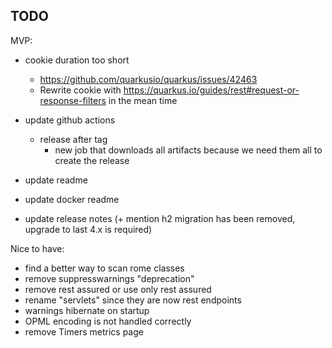 TODO
----

MVP:

- cookie duration too short
    - https://github.com/quarkusio/quarkus/issues/42463
    - Rewrite cookie with https://quarkus.io/guides/rest#request-or-response-filters in the mean time

- update github actions
    - release after tag
        - new job that downloads all artifacts because we need them all to create the release
- update readme
- update docker readme
- update release notes (+ mention h2 migration has been removed, upgrade to last 4.x is required)

Nice to have:

- find a better way to scan rome classes
- remove suppresswarnings "deprecation"
- remove rest assured or use only rest assured
- rename "servlets" since they are now rest endpoints
- warnings hibernate on startup
- OPML encoding is not handled correctly
- remove Timers metrics page

